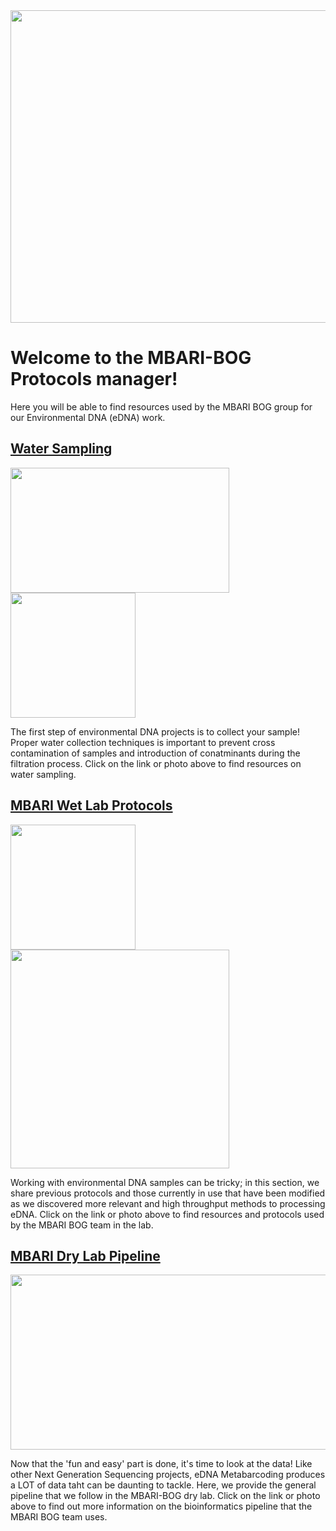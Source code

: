 
<img src="https://user-images.githubusercontent.com/30352066/132426436-84807e43-e1ba-44ac-9cc7-92386559da6b.jpg" height="500" width="700">

# Welcome to the MBARI-BOG Protocols manager!
Here you will be able to find resources used by the MBARI BOG group for our Environmental DNA (eDNA) work.

## [Water Sampling](Water_Sampling_page.md)
[<img src="https://user-images.githubusercontent.com/30352066/132736658-76bed776-66fb-4854-acb6-3f3cfdd0e4e0.jpg" height="200" width="350"><img height="200" src="https://user-images.githubusercontent.com/30352066/132761630-d1ffb3bc-5398-453d-a04d-6695a89c1e23.png">](Water_Sampling_page.md)

The first step of environmental DNA projects is to collect your sample! Proper water collection techniques is important to prevent cross contamination of samples and introduction of conatminants during the filtration process. Click on the link or photo above to find resources on water sampling.

## [MBARI Wet Lab Protocols](MBARI_wet_lab.md)
[<img src="https://user-images.githubusercontent.com/30352066/132754771-d38e335e-1522-4cb0-9652-3fd84405349f.jpg" height="200"><img width="350" src="https://user-images.githubusercontent.com/30352066/132756023-64c6f7d0-4ef2-4ca1-be64-c20667d9fd03.png">](MBARI_wet_lab.md)

Working with environmental DNA samples can be tricky; in this section, we share previous protocols and those currently in use that have been modified as we discovered more relevant and high throughput methods to processing eDNA. Click on the link or photo above to find resources and protocols used by the MBARI BOG team in the lab.

## [MBARI Dry Lab Pipeline](MBARI_dry_lab.md)
[<img width="527" height="280" src="https://user-images.githubusercontent.com/30352066/132757381-93a4d3f1-dfc8-4c0d-99ab-05d8af0a4981.png">](MBARI_dry_lab.md)

Now that the 'fun and easy' part is done, it's time to look at the data! Like other Next Generation Sequencing projects, eDNA Metabarcoding produces a LOT of data taht can be daunting to tackle. Here, we provide the general pipeline that we follow in the MBARI-BOG dry lab. Click on the link or photo above to find out more information on the bioinformatics pipeline that the MBARI BOG team uses.
